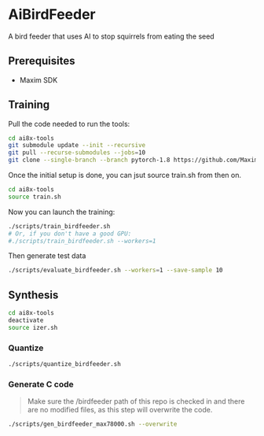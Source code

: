 # AiBirdFeeder
A bird feeder that uses AI to stop squirrels from eating the seed

## Prerequisites

- Maxim SDK

## Training

Pull the code needed to run the tools:

```bash
cd ai8x-tools
git submodule update --init --recursive
git pull --recurse-submodules --jobs=10
git clone --single-branch --branch pytorch-1.8 https://github.com/MaximIntegratedAI/distiller.git
```

Once the initial setup is done, you can jsut source train.sh from then on.

```bash
cd ai8x-tools
source train.sh
```

Now you can launch the training:

```bash
./scripts/train_birdfeeder.sh
# Or, if you don't have a good GPU:
#./scripts/train_birdfeeder.sh --workers=1
```

Then generate test data

```bash
./scripts/evaluate_birdfeeder.sh --workers=1 --save-sample 10
```

## Synthesis

```bash
cd ai8x-tools
deactivate
source izer.sh
```

### Quantize

```bash
./scripts/quantize_birdfeeder.sh
```

### Generate C code

> Make sure the /birdfeeder path of this repo is checked in and there are no modified files, as this step will overwrite the code.

```bash
./scripts/gen_birdfeeder_max78000.sh --overwrite
```
